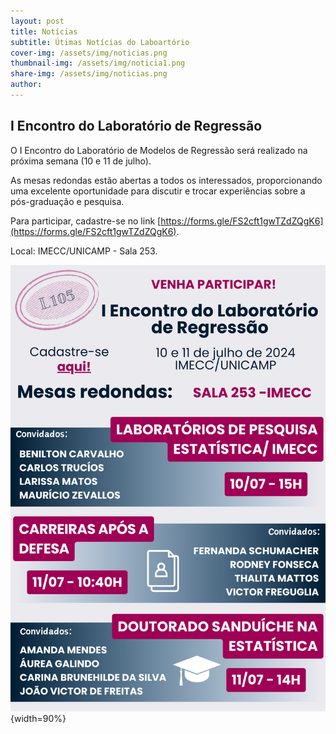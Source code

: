 ```yaml
---
layout: post
title: Notícias
subtitle: Útimas Notícias do Laboartório
cover-img: /assets/img/noticias.png
thumbnail-img: /assets/img/noticia1.png
share-img: /assets/img/noticias.png
author:
---
```


## I Encontro do Laboratório de Regressão

O I Encontro do Laboratório de Modelos de Regressão será realizado na próxima semana (10 e 11 de julho).

As mesas redondas estão abertas a todos os interessados, proporcionando uma excelente oportunidade para discutir e trocar experiências sobre a pós-graduação e pesquisa.

Para participar, cadastre-se no link [https://forms.gle/FS2cft1gwTZdZQgK6](https://forms.gle/FS2cft1gwTZdZQgK6).

Local: IMECC/UNICAMP - Sala 253.

![IEncReg](/assets/img/EncLab.png){width=90%}
